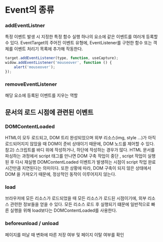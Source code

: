 # Event의 종류

### addEventListner
특정 이벤트 발생 시 지정한 특정 함수 실행
하나의 요소에 같은 이벤트를 여러개 등록할 수 있다.
EventTarget의 주어진 이벤트 유형에, EventListener를 구현한 함수 또는 객체를 이벤트 처리기 목록에 추가해 작동한다.

```js
target.addEventListener(type, function, useCapture);
widow.addEventListener('mouseover', function () {
    alert('mouseover');
});
```

### removeEventListener
해당 요소에 등록된 이벤트를 지우는 역할

## 문서의 로드 시점에 관련된 이벤트

###  DOMContentLoaded
HTML이 모두 로드되고, DOM 트리 완성되었으며 외부 리소스(img, style ...)가 아직 로드되어지지 않았을 때
DOM이 준비 상태이기 때문에, DOM 노드를 제어할 수 있다.
참고) 스크립트를 바디 위에 작성하거나, 하단에 작성하는 경우가 많다.
HTML 문서를 파싱하는 과정에서 script 태그를 만나면 DOM 구축 작업이 중단 , script 작업이 실행된 후 다시 재실행
DOMContentLoaded 이벤트가 발생하는 시점이 script 작업 완료 시간만큼 지연된다는 의미이다.
또한 상황에 따라, DOM 구축이 되지 않은 상태에서 DOM 을 가져오기 때문에, 정상적인 동작이 이루어지지 않는다.

### load
브라우저에 모든 리소스가 로드되었을 때
모든 리소스가 로드된 시점이기에, 외부 리소스 관련한 정보들을 얻을 수 있다.
모든 리소스 로드 후 실행되기 떄문에 일반적으로 빠른 실행을 위해 load보다는 DOMContentLoaded를 사용한다.

### beforeunload / unload
페이지를 떠날 때
변화에 따른 저장 여부 및 페이지 이탈 여부를 확인
